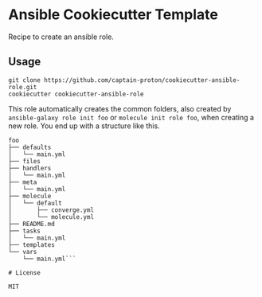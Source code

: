 # Ansible Cookiecutter Template

Recipe to create an ansible role. 

## Usage

```shell
git clone https://github.com/captain-proton/cookiecutter-ansible-role.git
cookiecutter cookiecutter-ansible-role
```

This role automatically creates the common folders, also created by `ansible-galaxy role init foo` or `molecule init role foo`, when creating a new role. You end up with a structure like this.

```shell
foo
├── defaults
│   └── main.yml
├── files
├── handlers
│   └── main.yml
├── meta
│   └── main.yml
├── molecule
│   └── default
│       ├── converge.yml
│       └── molecule.yml
├── README.md
├── tasks
│   └── main.yml
├── templates
└── vars
    └── main.yml```

# License

MIT
